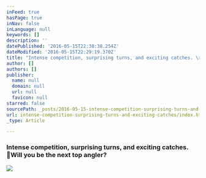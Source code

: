 ```yaml
---
inFeed: true
hasPage: true
inNav: false
inLanguage: null
keywords: []
description: ''
datePublished: '2016-05-15T22:38:38.254Z'
dateModified: '2016-05-15T22:29:19.370Z'
title: "Intense competition, surprising turns, and exciting catches. \x03Will you be the next top angler?"
author: []
authors: []
publisher:
  name: null
  domain: null
  url: null
  favicon: null
starred: false
sourcePath: _posts/2016-05-15-intense-competition-surprising-turns-and-exciting-catches.md
url: intense-competition-surprising-turns-and-exciting-catches/index.html
_type: Article

---
```

### Intense competition, surprising turns, and exciting catches. Will you be the next top angler?
![](https://the-grid-user-content.s3-us-west-2.amazonaws.com/8813b875-7059-4975-9467-eb3453d79045.jpg)